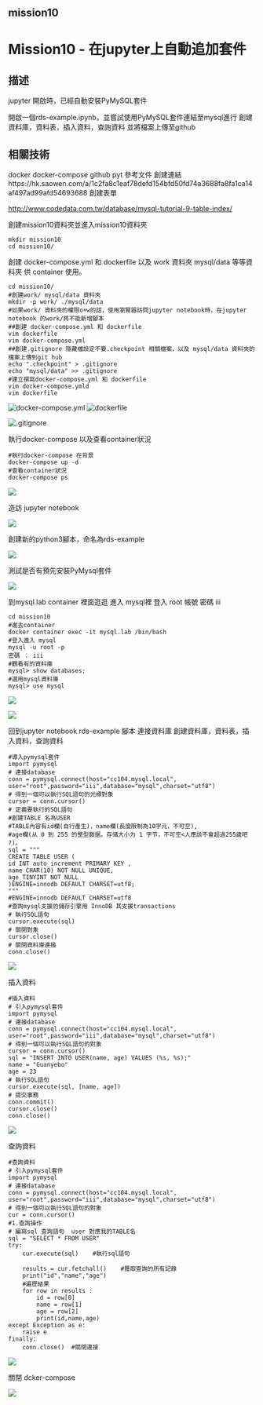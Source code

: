 ## mission10
# Mission10 - 在jupyter上自動追加套件



## 描述

jupyter 開啟時，已經自動安裝PyMySQL套件

開啟一個rds-example.ipynb，並嘗試使用PyMySQL套件連結至mysql進行 創建資料庫，資料表，插入資料，查詢資料
並將檔案上傳至github

## 相關技術

docker docker-compose github pyt
參考文件
創建連結https://hk.saowen.com/a/1c2fa8c1eaf78defd154bfd50fd74a3688fa8fa1ca14af497ad99afd54693688
創建表單

http://www.codedata.com.tw/database/mysql-tutorial-9-table-index/


創建mission10資料夾並進入mission10資料夾

    mkdir mission10
    cd mission10/

創建 docker-compose.yml 和 dockerfile 以及 work 資料夾 mysql/data 等等資料夾 供 container 使用。

    cd mission10/
    #創建work/ mysql/data 資料夾 
    mkdir -p work/ ./mysql/data  
    #如果work/ 資料夾的權限o+w的話，使用瀏覽器訪問jupyter notebook時，在jupyter notebook 的work/將不能新增腳本
    ##創建 docker-compose.yml 和 dockerfile
    vim dockerfile
    vim docker-compose.yml
    ##創建.gitignore 隱藏檔設定不要.checkpoint 相關檔案，以及 mysql/data 資料夾的檔案上傳到git hub
    echo ".checkpoint" > .gitignore
    echo "mysql/data" >> .gitignore
    #建立撰寫docker-compose.yml 和 dockerfile
    vim docker-compose.ymld
    vim dockerfile
    
![docker-compose.yml](https://d2mxuefqeaa7sj.cloudfront.net/s_B876B3000AB1140044FEE738A95940A731180601AACDD10A56A38FB7A45D2025_1546563419100_image.png)
![dockerfile](https://d2mxuefqeaa7sj.cloudfront.net/s_B876B3000AB1140044FEE738A95940A731180601AACDD10A56A38FB7A45D2025_1546563450024_image.png)

![.gitignore](https://d2mxuefqeaa7sj.cloudfront.net/s_B876B3000AB1140044FEE738A95940A731180601AACDD10A56A38FB7A45D2025_1546563885621_image.png)


執行docker-compose  以及查看container狀況

    #執行docker-compose 在背景
    docker-compose up -d
    #查看container狀況
    docker-compose ps
    
![](https://d2mxuefqeaa7sj.cloudfront.net/s_B876B3000AB1140044FEE738A95940A731180601AACDD10A56A38FB7A45D2025_1546564971265_image.png)


造訪 jupyter notebook

![](https://d2mxuefqeaa7sj.cloudfront.net/s_B876B3000AB1140044FEE738A95940A731180601AACDD10A56A38FB7A45D2025_1546565184385_image.png)


創建新的python3腳本，命名為rds-example

![](https://d2mxuefqeaa7sj.cloudfront.net/s_B876B3000AB1140044FEE738A95940A731180601AACDD10A56A38FB7A45D2025_1546565582218_ju.png)


測試是否有預先安裝PyMysql套件

![](https://d2mxuefqeaa7sj.cloudfront.net/s_B876B3000AB1140044FEE738A95940A731180601AACDD10A56A38FB7A45D2025_1546566069524_image.png)


到mysql.lab container 裡面逛逛 進入 mysql裡
登入 root 帳號 密碼 iii

    cd mission10
    #進去container
    docker container exec -it mysql.lab /bin/bash
    #登入進入 mysql
    mysql -u root -p
    密碼 ： iii
    #觀看有的資料庫
    mysql> show databases;
    #選用mysql資料庫
    mysql> use mysql
    
![](https://d2mxuefqeaa7sj.cloudfront.net/s_B876B3000AB1140044FEE738A95940A731180601AACDD10A56A38FB7A45D2025_1546566391708_image.png)

![](https://d2mxuefqeaa7sj.cloudfront.net/s_B876B3000AB1140044FEE738A95940A731180601AACDD10A56A38FB7A45D2025_1546568336221_image.png)


回到jupyter notebook rds-example 腳本
連接資料庫
創建資料庫，資料表，插入資料，查詢資料

    #導入pymysql套件
    import pymysql
    # 連接database
    conn = pymysql.connect(host="cc104.mysql.local", user="root",password="iii",database="mysql",charset="utf8")
    # 得到一個可以執行SQL語句的光標對象
    cursor = conn.cursor()
    # 定義要執行的SQL語句
    #創建TABLE 名為USER
    #TABLE內容有id欄(自行產生)，name欄(長度限制為10字元，不可空),
    #age欄(从 0 到 255 的整型数据。存储大小为 1 字节，不可空<人應該不會超過255歲吧 ?)。
    sql = """
    CREATE TABLE USER (
    id INT auto_increment PRIMARY KEY ,
    name CHAR(10) NOT NULL UNIQUE,
    age TINYINT NOT NULL
    )ENGINE=innodb DEFAULT CHARSET=utf8;
    """
    #ENGINE=innodb DEFAULT CHARSET=utf8
    #查詢mysql支援的儲存引擎用 InnoDB 其支援transactions 
    # 執行SQL語句
    cursor.execute(sql)
    # 關閉對象
    cursor.close()
    # 關閉資料庫連接
    conn.close()
![](https://d2mxuefqeaa7sj.cloudfront.net/s_B876B3000AB1140044FEE738A95940A731180601AACDD10A56A38FB7A45D2025_1546571458603_image.png)


插入資料

    #插入資料
    # 引入pymysql套件
    import pymysql
    # 連接database
    conn = pymysql.connect(host="cc104.mysql.local", user="root",password="iii",database="mysql",charset="utf8")
    # 得到一個可以執行SQL語句的對象
    cursor = conn.cursor()
    sql = "INSERT INTO USER(name, age) VALUES (%s, %s);"
    name = "Guanyebo"
    age = 23
    # 執行SQL語句
    cursor.execute(sql, [name, age])
    # 提交事務
    conn.commit()
    cursor.close()
    conn.close()
![](https://d2mxuefqeaa7sj.cloudfront.net/s_B876B3000AB1140044FEE738A95940A731180601AACDD10A56A38FB7A45D2025_1546571435398_image.png)


查詢資料

    #查詢資料
    # 引入pymysql套件
    import pymysql
    # 連接database
    conn = pymysql.connect(host="cc104.mysql.local", user="root",password="iii",database="mysql",charset="utf8")
    # 得到一個可以執行SQL語句的對象
    cur = conn.cursor()
    #1.查詢操作  
    # 編寫sql 查詢語句  user 對應我的TABLE名  
    sql = "SELECT * FROM USER"
    try:  
        cur.execute(sql)    #執行sql語句  
      
        results = cur.fetchall()    #獲取查詢的所有記錄  
        print("id","name","age")  
        #遍歷結果  
        for row in results :  
            id = row[0]  
            name = row[1]  
            age = row[2]  
            print(id,name,age)  
    except Exception as e:  
        raise e  
    finally:  
        conn.close()  #關閉連接 
![](https://d2mxuefqeaa7sj.cloudfront.net/s_B876B3000AB1140044FEE738A95940A731180601AACDD10A56A38FB7A45D2025_1546571195720_image.png)


關閉 dcker-compose

![](https://d2mxuefqeaa7sj.cloudfront.net/s_B876B3000AB1140044FEE738A95940A731180601AACDD10A56A38FB7A45D2025_1546571604926_image.png)
